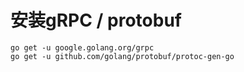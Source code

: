 # 安装gRPC / protobuf

```
go get -u google.golang.org/grpc
go get -u github.com/golang/protobuf/protoc-gen-go
```



